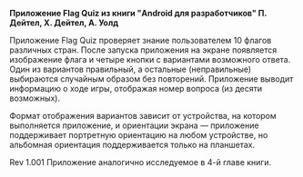 <b>Приложение Flag Quiz из книги "Android для разработчиков" П. Дейтел, Х. Дейтел, А. Уолд</b>

Приложение Flag Quiz проверяет знание пользователем 10 флагов различных стран. 
После запуска приложения на экране появляется изображение флага и четыре кнопки с вариантами возможного ответа. 
Один из вариантов правильный, а остальные (неправильные) выбираются случайным образом без повторений. 
Приложение выводит информацию о ходе игры, отображая номер вопроса (из десяти возможных).

Формат отображения вариантов зависит от устройства, на котором выполняется приложение, и ориентации экрана — 
приложение поддерживает портретную ориентацию на любом устройстве, но альбомная ориентация поддерживается только на планшетах.

Rev 1.001
Приложение аналогично исследуемое в 4-й главе книги.


